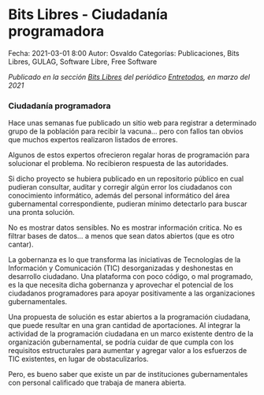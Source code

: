 Bits Libres - Ciudadanía programadora
==================================

Fecha: 2021-03-01 8:00
Autor: Osvaldo
Categorías: Publicaciones, Bits Libres, GULAG, Software Libre, Free Software

_Publicado en la sección [Bits Libres](http://www.gulag.org.mx/revista/2016-05-10-Bits-Libres.html) del periódico [Entretodos](http://periodicoentretodos.mx/version-impresa/), en marzo del 2021_

<!-- break -->

### Ciudadanía programadora

Hace unas semanas fue publicado un sitio web para registrar a determinado grupo de la población para recibir la vacuna… pero con fallos tan obvios que muchos expertos realizaron listados de errores.

Algunos de estos expertos ofrecieron regalar horas de programación para solucionar el problema. No recibieron respuesta de las autoridades.

Si dicho proyecto se hubiera publicado en un repositorio público en cual pudieran consultar, auditar y corregir algún error los ciudadanos con conocimiento informático, además del personal informático del área gubernamental correspondiente, pudieran mínimo detectarlo para buscar una pronta solución.

No es mostrar datos sensibles. No es mostrar información critica. No es filtrar bases de datos… a menos que sean datos abiertos (que es otro cantar).

La gobernanza es lo que transforma las iniciativas de Tecnologías de la Información y Comunicación (TIC) desorganizadas y deshonestas en desarrollo ciudadano. Una plataforma con poco código, o mal programado, es la que necesita dicha gobernanza y aprovechar el potencial de los ciudadanos programadores para apoyar positivamente a las organizaciones gubernamentales.

Una propuesta de solución es estar abiertos a la programación ciudadana, que puede resultar en una gran cantidad de aportaciones. Al integrar la actividad de la programación ciudadana en un marco existente dentro de la organización gubernamental, se podría cuidar de que cumpla con los requisitos estructurales para aumentar y agregar valor a los esfuerzos de TIC existentes, en lugar de obstaculizarlos. 

Pero, es bueno saber que existe un par de instituciones gubernamentales con personal calificado que trabaja de manera abierta.
